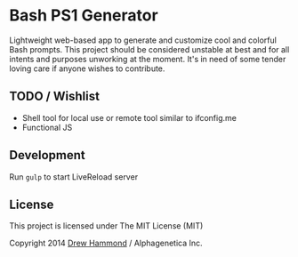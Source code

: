 Bash PS1 Generator
==================

Lightweight web-based app to generate and customize cool and colorful Bash prompts. This project should be considered unstable
at best and for all intents and purposes unworking at the moment. It's in need of some tender loving care if anyone wishes to contribute.

TODO / Wishlist
---------------

- Shell tool for local use or remote tool similar to ifconfig.me
- Functional JS


Development
-----------

Run `gulp` to start LiveReload server

License
-------

This project is licensed under The MIT License (MIT)

Copyright 2014 [Drew Hammond](https://drewhammond.me) / Alphagenetica Inc.